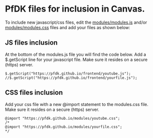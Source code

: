 # PfDK files for inclusion in Canvas.


To include new javascript/css files, edit the [modules/modules.js](https://github.com/PfDK/PfDK.github.io/blob/master/modules/modules.js) and/or [modules/modules.css](https://github.com/PfDK/PfDK.github.io/blob/master/modules/modules.css) files and add your files as shown below:

## JS files inclusion

At the bottom of the modules.js file you will find the code below. Add a $.getScript line for your javascript file. Make sure it resides on a secure (https) server.

```
$.getScript("https://pfdk.github.io/frontend/youtube.js");
//$.getScript("https://pfdk.github.io/frontend/yourfile.js");
```
## CSS files inclusion
Add your css file with a new @import statement to the modules.css file. Make sure it resides on a secure (https) server.
```
@import "https://pfdk.github.io/modules/youtube.css";
/*
@import "https://pfdk.github.io/modules/yourfile.css";
*/
```
